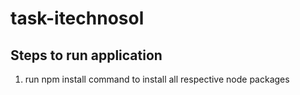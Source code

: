 # task-itechnosol

## Steps to run application

1. run npm install command to install all respective node packages
